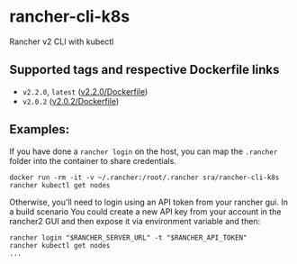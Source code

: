 # rancher-cli-k8s
Rancher v2 CLI with kubectl

## Supported tags and respective Dockerfile links
* `v2.2.0`, `latest` ([v2.2.0/Dockerfile](https://github.com/mheiniger/rancher-cli-k8s/blob/cliv2.2.0/Dockerfile))
* `v2.0.2` ([v2.0.2/Dockerfile](https://github.com/mheiniger/rancher-cli-k8s/blob/v2.0.2/Dockerfile))


## Examples:

If you have done a `rancher login` on the host, you can map the `.rancher` folder into the container to share credentials.

`docker run -rm -it -v ~/.rancher:/root/.rancher sra/rancher-cli-k8s rancher kubectl get nodes`

Otherwise, you'll need to login using an API token from your rancher gui. In a build scenario You could create a new API key from your account in the rancher2 GUI and then expose it via environment variable and then:

```
rancher login "$RANCHER_SERVER_URL" -t "$RANCHER_API_TOKEN"
rancher kubectl get nodes
...
```

